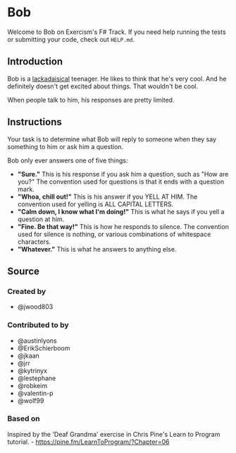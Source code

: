 # Bob

Welcome to Bob on Exercism's F# Track.
If you need help running the tests or submitting your code, check out `HELP.md`.

## Introduction

Bob is a [lackadaisical][] teenager.
He likes to think that he's very cool.
And he definitely doesn't get excited about things.
That wouldn't be cool.

When people talk to him, his responses are pretty limited.

[lackadaisical]: https://www.collinsdictionary.com/dictionary/english/lackadaisical

## Instructions

Your task is to determine what Bob will reply to someone when they say something to him or ask him a question.

Bob only ever answers one of five things:

- **"Sure."**
  This is his response if you ask him a question, such as "How are you?"
  The convention used for questions is that it ends with a question mark.
- **"Whoa, chill out!"**
  This is his answer if you YELL AT HIM.
  The convention used for yelling is ALL CAPITAL LETTERS.
- **"Calm down, I know what I'm doing!"**
  This is what he says if you yell a question at him.
- **"Fine. Be that way!"**
  This is how he responds to silence.
  The convention used for silence is nothing, or various combinations of whitespace characters.
- **"Whatever."**
  This is what he answers to anything else.

## Source

### Created by

- @jwood803

### Contributed to by

- @austinlyons
- @ErikSchierboom
- @jkaan
- @jrr
- @kytrinyx
- @lestephane
- @robkeim
- @valentin-p
- @wolf99

### Based on

Inspired by the 'Deaf Grandma' exercise in Chris Pine's Learn to Program tutorial. - https://pine.fm/LearnToProgram/?Chapter=06